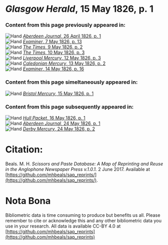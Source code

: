 # *Glasgow Herald*, 15 May 1826, p. 1  
  
### Content from this page previously appeared in:  
![Hand](http://scissorsandpaste.net/wp-content/uploads/2017/06/smallhandpointer.png) [*Aberdeen Journal*, 26 April 1826, p. 1](https://mhbeals.github.io/sap_html/Aberdeen-Journal/Aberdeen-Journal-26-April-1826-p-1)  
![Hand](http://scissorsandpaste.net/wp-content/uploads/2017/06/smallhandpointer.png) [*Examiner*, 7 May 1826, p. 13](https://mhbeals.github.io/sap_html/Examiner/Examiner-7-May-1826-p-13)  
![Hand](http://scissorsandpaste.net/wp-content/uploads/2017/06/smallhandpointer.png) [*The Times*, 9 May 1826, p. 2](https://mhbeals.github.io/sap_html/The-Times/The-Times-9-May-1826-p-2)  
![Hand](http://scissorsandpaste.net/wp-content/uploads/2017/06/smallhandpointer.png) [*The Times*, 10 May 1826, p. 3](https://mhbeals.github.io/sap_html/The-Times/The-Times-10-May-1826-p-3)  
![Hand](http://scissorsandpaste.net/wp-content/uploads/2017/06/smallhandpointer.png) [*Liverpool Mercury*, 12 May 1826, p. 3](https://mhbeals.github.io/sap_html/Liverpool-Mercury/Liverpool-Mercury-12-May-1826-p-3)  
![Hand](http://scissorsandpaste.net/wp-content/uploads/2017/06/smallhandpointer.png) [*Caledonian Mercury*, 13 May 1826, p. 2](https://mhbeals.github.io/sap_html/Caledonian-Mercury/Caledonian-Mercury-13-May-1826-p-2)  
![Hand](http://scissorsandpaste.net/wp-content/uploads/2017/06/smallhandpointer.png) [*Examiner*, 14 May 1826, p. 16](https://mhbeals.github.io/sap_html/Examiner/Examiner-14-May-1826-p-16)  
  
### Content from this page simeltaneously appeared in:  
![Hand](http://scissorsandpaste.net/wp-content/uploads/2017/06/smallhandpointer.png) [*Bristol Mercury*, 15 May 1826, p. 1](https://mhbeals.github.io/sap_html/Bristol-Mercury/Bristol-Mercury-15-May-1826-p-1)  
  
### Content from this page subsequently appeared in:  
![Hand](http://scissorsandpaste.net/wp-content/uploads/2017/06/smallhandpointer.png) [*Hull Packet*, 16 May 1826, p. 1](https://mhbeals.github.io/sap_html/Hull-Packet/Hull-Packet-16-May-1826-p-1)  
![Hand](http://scissorsandpaste.net/wp-content/uploads/2017/06/smallhandpointer.png) [*Aberdeen Journal*, 24 May 1826, p. 1](https://mhbeals.github.io/sap_html/Aberdeen-Journal/Aberdeen-Journal-24-May-1826-p-1)  
![Hand](http://scissorsandpaste.net/wp-content/uploads/2017/06/smallhandpointer.png) [*Derby Mercury*, 24 May 1826, p. 2](https://mhbeals.github.io/sap_html/Derby-Mercury/Derby-Mercury-24-May-1826-p-2)  


# Citation: 

Beals. M. H. *Scissors and Paste Database: A Map of Reprinting and Reuse in the Anglophone Newspaper Press v.1.0.1.* 2 June 2017. Available at [https://github.com/mhbeals/sap_reprints/](https://github.com/mhbeals/sap_reprints/). 

# Nota Bona

Bibliometric data is time consuming to produce but benefits us all. Please remember to cite or acknowledge this and any other bibliometric data you use in your research. All data is available CC-BY 4.0 at [https://github.com/mhbeals/sap_reprints](https://github.com/mhbeals/sap_reprints)
